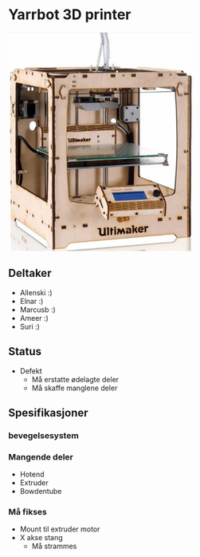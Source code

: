 # Yarrbot 3D printer
![Yarr](ULTIMAKER-ORIGINAL.jpg)


## Deltaker
- Allenski :)
- Elnar :)
- Marcusb :)
- Ameer :)
- Suri :)

## Status
- Defekt
	- Må erstatte ødelagte deler
	- Må skaffe manglene deler

## Spesifikasjoner

### bevegelsesystem


### Mangende deler
- Hotend
- Extruder
- Bowdentube


### Må fikses
- Mount til extruder motor
- X akse stang
	- Må strammes
	

